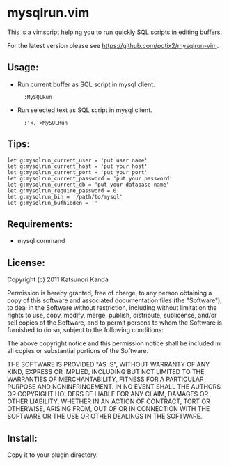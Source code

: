 mysqlrun.vim
============

This is a vimscript helping you to run quickly SQL scripts in editing buffers.

For the latest version please see https://github.com/potix2/mysqlrun-vim.

Usage:
------

- Run current buffer as SQL script in mysql client.

        :MySQLRun

- Run selected text  as SQL script in mysql client.

        :'<,'>MySQLRun

Tips:
-----

    let g:mysqlrun_current_user = 'put user name'
    let g:mysqlrun_current_host = 'put your host'
    let g:mysqlrun_current_port = 'put your port'
    let g:mysqlrun_current_password = 'put your password'
    let g:mysqlrun_current_db = 'put your database name'
    let g:mysqlrun_require_password = 0
    let g:mysqlrun_bin = '/path/to/mysql'
    let g:mysqlrun_bufhidden = ''

Requirements:
--------

- mysql command

License:
--------

Copyright (c) 2011 Katsunori Kanda

Permission is hereby granted, free of charge, to any person obtaining a copy of this software and associated documentation files (the "Software"), to deal in the Software without restriction, including without limitation the rights to use, copy, modify, merge, publish, distribute, sublicense, and/or sell copies of the Software, and to permit persons to whom the Software is furnished to do so, subject to the following conditions:

The above copyright notice and this permission notice shall be included in all copies or substantial portions of the Software.

THE SOFTWARE IS PROVIDED "AS IS", WITHOUT WARRANTY OF ANY KIND, EXPRESS OR IMPLIED, INCLUDING BUT NOT LIMITED TO THE WARRANTIES OF MERCHANTABILITY, FITNESS FOR A PARTICULAR PURPOSE AND NONINFRINGEMENT. IN NO EVENT SHALL THE AUTHORS OR COPYRIGHT HOLDERS BE LIABLE FOR ANY CLAIM, DAMAGES OR OTHER LIABILITY, WHETHER IN AN ACTION OF CONTRACT, TORT OR OTHERWISE, ARISING FROM, OUT OF OR IN CONNECTION WITH THE SOFTWARE OR THE USE OR OTHER DEALINGS IN THE SOFTWARE.

Install:
--------
Copy it to your plugin directory.
